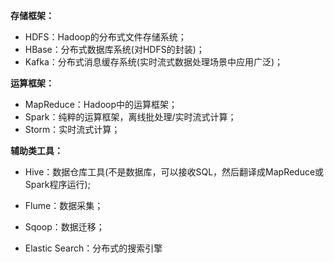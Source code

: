 **存储框架：**

* HDFS：Hadoop的分布式文件存储系统；
* HBase：分布式数据库系统(对HDFS的封装)；
* Kafka：分布式消息缓存系统(实时流式数据处理场景中应用广泛)；





**运算框架：**

* MapReduce：Hadoop中的运算框架；
* Spark：纯粹的运算框架，离线批处理/实时流式计算；
* Storm：实时流式计算；





**辅助类工具：**

* Hive：数据仓库工具(不是数据库，可以接收SQL，然后翻译成MapReduce或Spark程序运行);

* Flume：数据采集；
* Sqoop：数据迁移；
* Elastic Search：分布式的搜索引擎





